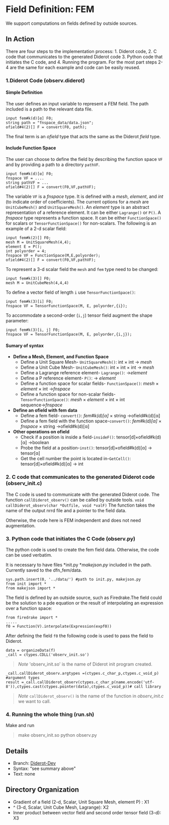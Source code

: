 ﻿# Field Definition: FEM
We support computations on fields defined by outside sources.
##  In Action
There are four steps to the implementation process: 1. Diderot code, 2. C code that communicates to the generated Diderot code  3. Python code that initiates the C code, and 4. Running the program.  For the most part steps 2-4 are the same for each example and code can be easily reused. 

### 1.Diderot Code (observ.diderot)
#### Simple Definition
The user defines an input variable to represent a FEM field. The path included is a path to the relevant data file. 
```
input fem#k(d)[α] F0;
string path = "fnspace_data/data.json";
ofield#4(2)[] F = convert(F0, path);
```
The final term is an *ofield* type that acts the same as the Diderot *field* type.

#### Include Function Space
The user can choose to define the field by describing the function space ``VF`` and by providing a path to a directory ``pathVF``.
```
input fem#k(d)[α] F0;
fnspace VF = ....
string pathVF = ...
ofield#4(2)[] F = convert(F0,VF,pathVF);
```
The variable  ``VF`` is a  *fnspace* type.  It is defined with a *mesh*, *element*,  and *int* (to indicate order of coefficients). The current options for a *mesh* are ``UnitCubeMesh()`` and ``UnitSquareMesh()``. An *element* type is an abstract representation of a reference element. It can be either   ``Lagrange()``  or ``P()``.  A *fnspace* type represents a function space. It can be either    ``FunctionSpace()`` for scalars or ``TensorFunctionSpace()`` for non-scalars. 
The following is an example of a 2-d scalar field: 
```
input fem#k(2)[] F0;
mesh M = UnitSquareMesh(4,4);
element E = P();
int polyorder = 4;
fnspace VF = FunctionSpace(M,E,polyorder);
ofield#4(2)[] F = convert(F0,VF,pathVF);
```
To represent a 3-d scalar field the ``mesh`` and ``fem`` type need to be changed:
```
input fem#k(3)[] F0;
mesh M = UnitCubeMesh(4,4,4)
```
To define a vector field of length ``i`` use  ``TensorFunctionSpace()``:
```
input fem#k(3)[i] F0;
fnspace VF = TensorFunctionSpace(M, E, polyorder,{i});
```
To accommodate a second-order (``i,j``) tensor field augment the shape parameter:
```
input fem#k(3)[i, j] F0;
fnspace VF = TensorFunctionSpace(M, E, polyorder,{i,j});
```
#### Sumary of syntax
* **Define a Mesh, Element, and Function Space**
  * Define a Unit Square Mesh- ``UnitSquareMesh()``:  int ×  int   → *mesh*
  * Define a Unit Cube Mesh- ``UnitCubeMesh()``: int ×  int  × int     → *mesh*
  * Define a Lagrange reference element- ``Lagrange()``:   →*element*
  * Define a P reference element- ``P()``:   → *element*
  * Define a function space for scalar fields- ``FunctionSpace()``: *mesh* × *element*  × int →*fnspace*
  * Define a function space for non-scalar fields- ``TensorFunctionSpace()``: *mesh* × *element*  × int × int sequence→*fnspace*
* **Define an ofield with fem data**
  * Define a fem field- ``convert()``: *fem#k(d)[α]* × string    →ofield#k(d)[α] 
  * Define a fem field with the function space-``convert()``: *fem#k(d)[α]* × *fnspace* × string    →ofield#k(d)[α] 
* **Other operations on ofield**
  * Check if a position is inside a field-``insideF()``: tensor[d]×ofield#k(d)[α] →boolean
  * Probe the field at a position-``inst()``: tensor[d]×ofield#k(d)[α] → tensor[α]
  * Get the cell number the point is located in-``GetCell()``: tensor[d]×ofield#k(d)[α] →  int 
### 2. C code that communicates to the generated Diderot code (observ_init.c)
The C code is used to communicate with the generated Diderot code. The function ``callDiderot_observ()`` can be called by outside tools.
``
void callDiderot_observ(char *Outfile, void *valF)
``
The function takes the name of the output nrrd file and a pointer to the field data.

Otherwise, the code here is FEM independent and does not need augmentation.

### 3. Python code that initiates the C Code (observ.py)
The python code is used to create the fem field data. Otherwise, the  code can be used verbatim. 

It is necessary to have files *init.py **makejson.py* included in the path. Currently saved to the dfn_fem/data.
```
sys.path.insert(0, '../data/') #path to init.py, makejson.py
from init import *
from makejson import *
```
The field is defined by an outside source, such as Firedrake.The field could be the solution to a pde equation or the result of interpolating an expression over a function space:
```
from firedrake import *
.....
f0 = Function(V).interpolate(Expression(expf0))
```
After defining the field ``f0`` the following code is used to pass the field to Diderot. 
```
data = organizeData(f)
_call = ctypes.CDLL('observ_init.so') 
```
> *Note* 'observ_init.so' is the name of Diderot init program created.
```
_call.callDiderot_observ.argtypes =(ctypes.c_char_p,ctypes.c_void_p) #argument types
result =_call.callDiderot_observ(ctypes.c_char_p(name.encode('utf-8')),ctypes.cast(ctypes.pointer(data),ctypes.c_void_p))# call library
```
>*Note* `callDiderot_observ()` is the name of the function in *observ_init.c* we want to call. 

### 4. Running the whole thing (run.sh)
Make and run
> make observ_init.so
> python observ.py

## Details

* Branch: [Diderot-Dev](https://github.com/cchiw/Diderot-Dev)
* Syntax: “see summary above"
* Text: none

## Directory Organization

* Gradient of a field (2-d, Scalar, Unit Square Mesh, element P)  : X1
* ^ (3-d, Scalar, Unit Cube Mesh, Lagrange): X2
* Inner product between vector field and second order tensor field (3-d): X3
